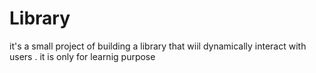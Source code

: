 # Library
it's a small project of building a library that wiil dynamically interact with users . it is only for learnig purpose 
